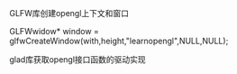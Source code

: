 GLFW库创建opengl上下文和窗口

GLFWwidow* window = glfwCreateWindow(with,height,"learnopengl",NULL,NULL);

glad库获取opengl接口函数的驱动实现
